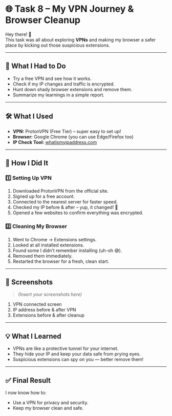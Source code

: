 # 🌐 Task 8 – My VPN Journey & Browser Cleanup

Hey there! 👋  
This task was all about exploring **VPNs** and making my browser a safer place by kicking out those suspicious extensions.

---

## 🎯 What I Had to Do
- Try a free VPN and see how it works.
- Check if my IP changes and traffic is encrypted.
- Hunt down shady browser extensions and remove them.
- Summarize my learnings in a simple report.

---

## 🛠 What I Used
- **VPN:** ProtonVPN (Free Tier) – super easy to set up!
- **Browser:** Google Chrome (you can use Edge/Firefox too)
- **IP Check Tool:** [whatismyipaddress.com](https://whatismyipaddress.com)

---

## 🚀 How I Did It
### 1️⃣ Setting Up VPN
1. Downloaded ProtonVPN from the official site.
2. Signed up for a free account.
3. Connected to the nearest server for faster speed.
4. Checked my IP before & after – yup, it changed! 🎉
5. Opened a few websites to confirm everything was encrypted.

### 2️⃣ Cleaning My Browser
1. Went to Chrome → Extensions settings.
2. Looked at all installed extensions.
3. Found some I didn’t remember installing (uh-oh 😅).
4. Removed them immediately.
5. Restarted the browser for a fresh, clean start.

---

## 📸 Screenshots
> *(Insert your screenshots here)*

1. VPN connected screen
2. IP address before & after VPN
3. Extensions before & after cleanup

---

## 💡 What I Learned
- VPNs are like a protective tunnel for your internet.
- They hide your IP and keep your data safe from prying eyes.
- Suspicious extensions can spy on you — better remove them!

---

## ✅ Final Result
I now know how to:
- Use a VPN for privacy and security.
- Keep my browser clean and safe.
